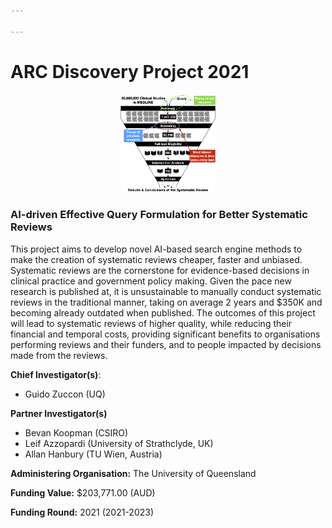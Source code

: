 ```yaml
---

---
```


# ARC Discovery Project 2021

<div style="text-align:center">
    <img src="/images/sysrevflow.png" width="30%">
</div>

### AI-driven Effective Query Formulation for Better Systematic Reviews

This project aims to develop novel AI-based search engine methods to make the creation of systematic reviews cheaper, faster and unbiased. Systematic reviews are the cornerstone for evidence-based decisions in clinical practice and government policy making. Given the pace new research is published at, it is unsustainable to manually conduct systematic reviews in the traditional manner, taking on average 2 years and $350K and becoming already outdated when published. The outcomes of this project will lead to systematic reviews of higher quality, while reducing their financial and temporal costs, providing significant benefits to organisations performing reviews and their funders, and to people impacted by decisions made from the reviews.

**Chief Investigator(s)**: 
- Guido Zuccon (UQ)

**Partner Investigator(s)**
- Bevan Koopman (CSIRO)
- Leif Azzopardi (University of Strathclyde, UK)
- Allan Hanbury (TU Wien, Austria)

**Administering Organisation:** The University of Queensland

**Funding Value:** $203,771.00 (AUD)

**Funding Round:** 2021 (2021-2023)